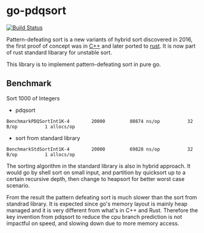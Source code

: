 # go-pdqsort

[![Build Status](https://travis-ci.com/MnO2/go-pdqsort.svg?branch=master)](https://travis-ci.com/MnO2/go-pdqsort)

Pattern-defeating sort is a new variants of hybrid sort discovered in 2016, the
first proof of concept was in [C++](https://github.com/orlp/pdqsort) and later
ported to [rust](https://github.com/stjepang/pdqsort). It is now part of rust
standard libarary for unstable sort.

This library is to implement pattern-defeating sort in pure go. 

## Benchmark

Sort 1000 of Integers

* pdqsort

```
BenchmarkPDQSortInt1K-4   	   20000	     80874 ns/op	      32 B/op	       1 allocs/op
```

* sort from standard library

```
BenchmarkStdSortInt1K-4   	   20000	     69828 ns/op	      32 B/op	       1 allocs/op
```

The sorting algorithm in the standard library is also in hybrid approach. It
would go by shell sort on small input, and partition by quicksort up to a
certain recursive depth, then change to heapsort for better worst case scenario.

From the result the pattern defeating sort is much slower than the sort from
standrad library. It is expected since go's memory layout is mainly heap managed
and it is very different from what's in C++ and Rust. Therefore the key
invention from pdqsort to reduce the cpu branch prediction is not impactful on
speed, and slowing down due to more memory access. 
